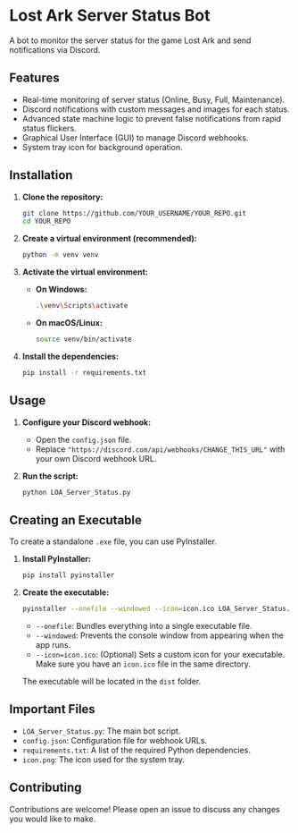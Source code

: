 # Lost Ark Server Status Bot

A bot to monitor the server status for the game Lost Ark and send notifications via Discord.

## Features

*   Real-time monitoring of server status (Online, Busy, Full, Maintenance).
*   Discord notifications with custom messages and images for each status.
*   Advanced state machine logic to prevent false notifications from rapid status flickers.
*   Graphical User Interface (GUI) to manage Discord webhooks.
*   System tray icon for background operation.

## Installation

1.  **Clone the repository:**
    ```bash
    git clone https://github.com/YOUR_USERNAME/YOUR_REPO.git
    cd YOUR_REPO
    ```

2.  **Create a virtual environment (recommended):**
    ```bash
    python -m venv venv
    ```

3.  **Activate the virtual environment:**
    *   **On Windows:**
        ```bash
        .\venv\Scripts\activate
        ```
    *   **On macOS/Linux:**
        ```bash
        source venv/bin/activate
        ```

4.  **Install the dependencies:**
    ```bash
    pip install -r requirements.txt
    ```

## Usage

1.  **Configure your Discord webhook:**
    *   Open the `config.json` file.
    *   Replace `"https://discord.com/api/webhooks/CHANGE_THIS_URL"` with your own Discord webhook URL.

2.  **Run the script:**
    ```bash
    python LOA_Server_Status.py
    ```

## Creating an Executable

To create a standalone `.exe` file, you can use PyInstaller.

1.  **Install PyInstaller:**
    ```bash
    pip install pyinstaller
    ```

2.  **Create the executable:**
    ```bash
    pyinstaller --onefile --windowed --icon=icon.ico LOA_Server_Status.py
    ```
    *   `--onefile`: Bundles everything into a single executable file.
    *   `--windowed`: Prevents the console window from appearing when the app runs.
    *   `--icon=icon.ico`: (Optional) Sets a custom icon for your executable. Make sure you have an `icon.ico` file in the same directory.

    The executable will be located in the `dist` folder.

## Important Files

*   `LOA_Server_Status.py`: The main bot script.
*   `config.json`: Configuration file for webhook URLs.
*   `requirements.txt`: A list of the required Python dependencies.
*   `icon.png`: The icon used for the system tray.

## Contributing

Contributions are welcome! Please open an issue to discuss any changes you would like to make.